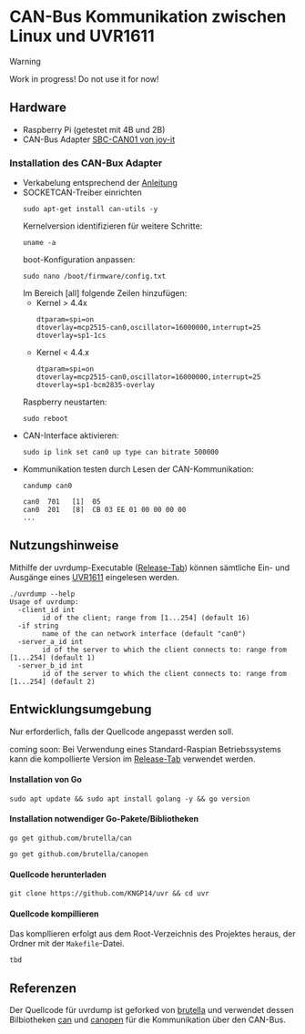 # CAN-Bus Kommunikation zwischen Linux und UVR1611

> [!WARNING]
> Work in progress! Do not use it for now!

## Hardware
- Raspberry Pi (getestet mit 4B und 2B)
- CAN-Bus Adapter [SBC-CAN01 von joy-it][canbusadapter]

### Installation des CAN-Bux Adapter
- Verkabelung entsprechend der [Anleitung][canbusadapterdocs]
- SOCKETCAN-Treiber einrichten
  ```
  sudo apt-get install can-utils -y
  ```
  Kernelversion identifizieren für weitere Schritte:
  ```
  uname -a
  ```
  boot-Konfiguration anpassen:
  ```
  sudo nano /boot/firmware/config.txt
  ```
  Im Bereich [all] folgende Zeilen hinzufügen:
  - Kernel > 4.4x
    ```
    dtparam=spi=on 
    dtoverlay=mcp2515-can0,oscillator=16000000,interrupt=25 
    dtoverlay=sp1-1cs
    ```
  - Kernel < 4.4.x
    ```
    dtparam=spi=on 
    dtoverlay=mcp2515-can0,oscillator=16000000,interrupt=25 
    dtoverlay=sp1-bcm2835-overlay 
    ```
  Raspberry neustarten:
  ```
  sudo reboot
  ```
- CAN-Interface aktivieren:
  ```
  sudo ip link set can0 up type can bitrate 500000
  ```
- Kommunikation testen durch Lesen der CAN-Kommunikation:
  ```
  candump can0
  ```
  ```
  can0  701   [1]  05
  can0  201   [8]  CB 03 EE 01 00 00 00 00
  ...
  ```

## Nutzungshinweise

Mithilfe der uvrdump-Executable ([Release-Tab][releasetab]) können sämtliche Ein- und Ausgänge eines [UVR1611][uvr1611] eingelesen werden.
```
./uvrdump --help
Usage of uvrdump:
  -client_id int
        id of the client; range from [1...254] (default 16)
  -if string
        name of the can network interface (default "can0")
  -server_a_id int
        id of the server to which the client connects to: range from [1...254] (default 1)
  -server_b_id int
        id of the server to which the client connects to: range from [1...254] (default 2)
```

## Entwicklungsumgebung
Nur erforderlich, falls der Quellcode angepasst werden soll.

coming soon: Bei Verwendung eines Standard-Raspian Betriebssystems kann die kompollierte Version im [Release-Tab][releasetab] verwendet werden.

#### Installation von Go
```
sudo apt update && sudo apt install golang -y && go version
```
#### Installation notwendiger Go-Pakete/Bibliotheken
```
go get github.com/brutella/can
```
```
go get github.com/brutella/canopen
```
#### Quellcode herunterladen
```
git clone https://github.com/KNGP14/uvr && cd uvr
```
#### Quellcode kompillieren
Das kompllieren erfolgt aus dem Root-Verzeichnis des Projektes heraus, der Ordner mit der `Makefile`-Datei.
```
tbd
```

## Referenzen
Der Quellcode für uvrdump ist geforked von [brutella][uvrdump] und verwendet dessen Bilbiotheken [can][can] und [canopen][canopen] für die Kommunikation über den CAN-Bus.

[can]: https://github.com/brutella/can
[canopen]: https://github.com/brutella/canopen
[uvrdump]: https://github.com/brutella/uvr
[uvr1611]: https://www.ta.co.at/fileadmin/Downloads/Betriebsanleitungen/00_Auslauftypen/UVR1611/Manual_UVR1611_A4.03-2.pdf
[canbusadapter]: https://joy-it.net/de/products/SBC-CAN01
[canbusadapterdocs]: https://joy-it.net/files/files/Produkte/SBC-CAN01/SBC-CAN01-Anleitung-20201021.pdf
[releasetab]: https://github.com/KNGP14/uvr/releases
